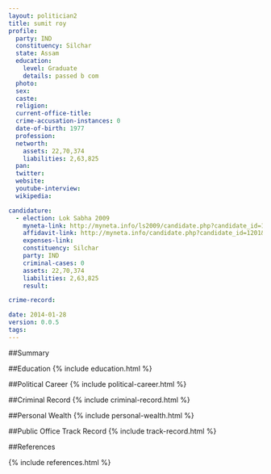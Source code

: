 ```yaml
---
layout: politician2
title: sumit roy
profile: 
  party: IND
  constituency: Silchar
  state: Assam
  education: 
    level: Graduate
    details: passed b com
  photo: 
  sex: 
  caste: 
  religion: 
  current-office-title: 
  crime-accusation-instances: 0
  date-of-birth: 1977
  profession: 
  networth: 
    assets: 22,70,374
    liabilities: 2,63,825
  pan: 
  twitter: 
  website: 
  youtube-interview: 
  wikipedia: 

candidature: 
  - election: Lok Sabha 2009
    myneta-link: http://myneta.info/ls2009/candidate.php?candidate_id=1201
    affidavit-link: http://myneta.info/candidate.php?candidate_id=1201&scan=original
    expenses-link: 
    constituency: Silchar 
    party: IND
    criminal-cases: 0
    assets: 22,70,374
    liabilities: 2,63,825
    result:  

crime-record: 

date: 2014-01-28
version: 0.0.5
tags: 
---
```

##Summary


##Education
{% include education.html %}


##Political Career
{% include political-career.html %}


##Criminal Record
{% include criminal-record.html %}


##Personal Wealth
{% include personal-wealth.html %}


##Public Office Track Record
{% include track-record.html %}


##References


{% include references.html %}